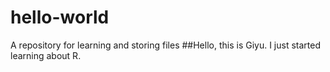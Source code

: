 # hello-world
A repository for learning and storing files
##Hello, this is Giyu. I just started learning about R. 
